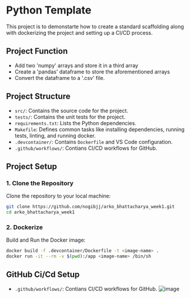 # Python Template

This project is to demonstarte how to create a standard scaffolding along with dockerizing the project and setting up a CI/CD process.

## Project Function
- Add two 'numpy' arrays and store it in a third array
- Create a 'pandas' dataframe to store the aforementioned arrays
- Convert the dataframe to a '.csv' file.

## Project Structure

- `src/`: Contains the source code for the project.
- `tests/`: Contains the unit tests for the project.
- `requirements.txt`: Lists the Python dependencies.
- `Makefile`: Defines common tasks like installing dependencies, running tests, linting, and running docker.
- `.devcontainer/`: Contains `Dockerfile` and VS Code configuration.
- `.github/workflows/`: Contians CI/CD workflows for GitHub.

## Project Setup
### 1. Clone the Repository

Clone the repository to your local machine:

```bash
git clone https://github.com/nogibjj/arko_bhattacharya_week1.git
cd arko_bhattacharya_week1
```
### 2. Dockerize

Build and Run the Docker image:

```bash
docker build -f .devcontainer/Dockerfile -t <image-name> .
docker run -it --rm -v $(pwd):/app <image-name> /bin/sh
```

## GitHub Ci/Cd Setup
- `.github/workflows/`: Contians CI/CD workflows for GitHub.
![image](https://github.com/user-attachments/assets/bb697bc9-6578-48d6-872c-d2087a443e66)
  





